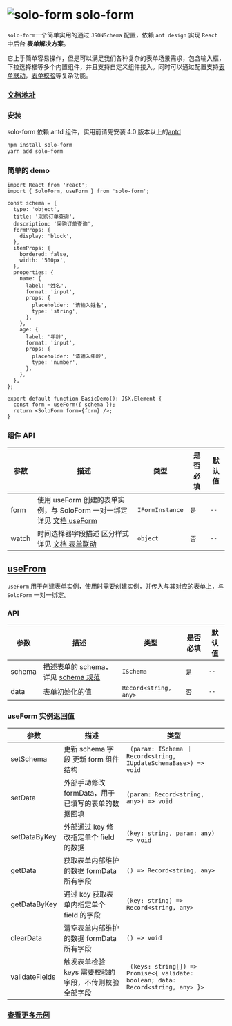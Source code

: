 # ![solo-form](https://cdn.lvgx.cn/assets/solo-form-mini.png) solo-form

`solo-form`一个简单实用的通过 `JSONSchema` 配置，依赖 `ant design` 实现 `React` 中后台 **表单解决方案**。

它上手简单容易操作，但是可以满足我们各种复杂的表单场景需求，包含输入框，下拉选择框等多个内置组件，并且支持自定义组件接入。同时可以通过配置支持[表单联动](http://docs.lvgx.cn/solo-form/#/v1.x/watch)，[表单校验](http://docs.lvgx.cn/solo-form/#/v1.x/rule)等复杂功能。

### [文档地址](http://docs.lvgx.cn/solo-form)

### **安装**

solo-form 依赖 antd 组件，实用前请先安装 4.0 版本以上的[antd](https://ant-design.antgroup.com/docs/react/introduce-cn)

```sh
npm install solo-form
yarn add solo-form
```

### 简单的 demo

```tsx
import React from 'react';
import { SoloForm, useForm } from 'solo-form';

const schema = {
  type: 'object',
  title: '采购订单查询',
  description: '采购订单查询',
  formProps: {
    display: 'block',
  },
  itemProps: {
    bordered: false,
    width: '500px',
  },
  properties: {
    name: {
      label: '姓名',
      format: 'input',
      props: {
        placeholder: '请输入姓名',
        type: 'string',
      },
    },
    age: {
      label: '年龄',
      format: 'input',
      props: {
        placeholder: '请输入年龄',
        type: 'number',
      },
    },
  },
};

export default function BasicDemo(): JSX.Element {
  const form = useForm({ schema });
  return <SoloForm form={form} />;
}
```

### 组件 **API**

| 参数 | 描述 | 类型 | 是否必填 | 默认值 |
| --- | --- | --- | --- | --- |
| form | 使用 useForm 创建的表单实例，与 SoloForm 一对一绑定 详见 [文档 useForm](http://docs.lvgx.cn/solo-form/#/v1.x/use-form) | `IFormInstance` | `是` | `--` |
| watch | 时间选择器字段描述 区分样式 详见 [文档 表单联动](http://docs.lvgx.cn/solo-form/#/v1.x/watch) | `object` | `否` | `--` |

## [**useFrom**](http://docs.lvgx.cn/solo-form/#/v1.x/use-form)

`useForm` 用于创建表单实例，使用时需要创建实例，并传入与其对应的表单上，与 `SoloForm` 一对一绑定。

### **API**

| 参数 | 描述 | 类型 | 是否必填 | 默认值 |
| --- | --- | --- | --- | --- |
| schema | 描述表单的 schema，详见 [schema 规范](http://docs.lvgx.cn/solo-form/#/v1.x/schema) | `ISchema` | `是` | `--` |
| data | 表单初始化的值 | `Record<string, any>` | `否` | `--` |

### useForm 实例返回值

| 参数 | 描述 | 类型 |
| --- | --- | --- |
| setSchema | 更新 schema 字段 更新 form 组件结构 | ` (param: ISchema ｜ Record<string, IUpdateSchemaBase>) => void` |
| setData | 外部手动修改 formData，用于已填写的表单的数据回填 | `(param: Record<string, any>) => void` |
| setDataByKey | 外部通过 key 修改指定单个 field 的数据 | `(key: string, param: any) => void` |
| getData | 获取表单内部维护的数据 formData 所有字段 | `() => Record<string, any>` |
| getDataByKey | 通过 key 获取表单内指定单个 field 的字段 | `(key: string) => Record<string, any>` |
| clearData | 清空表单内部维护的数据 formData 所有字段 | `() => void` |
| validateFields | 触发表单检验 keys 需要校验的字段，不传则校验全部字段 | ` (keys: string[]) => Promise<{ validate: boolean; data: Record<string, any> }>` |

### [查看更多示例](http://docs.lvgx.cn/solo-form)
